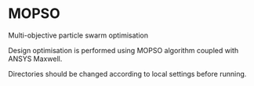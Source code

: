 # MOPSO
Multi-objective particle swarm optimisation

Design optimisation is performed using MOPSO algorithm coupled with ANSYS Maxwell.

Directories should be changed according to local settings before running.
